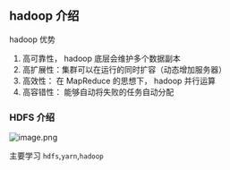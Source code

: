 
## hadoop 介绍
hadoop 优势  
1. 高可靠性， hadoop 底层会维护多个数据副本
2. 高扩展性：集群可以在运行的同时扩容（动态增加服务器）
3. 高效性： 在 MapReduce 的思想下， hadoop 并行运算
4. 高容错性： 能够自动将失败的任务自动分配

### HDFS 介绍
![image.png](http://oss.naglfar28.com/naglfar28/20240220230848.png)

主要学习 `hdfs`,`yarn`,`hadoop`